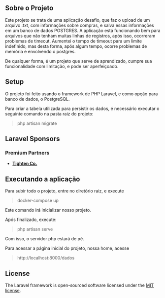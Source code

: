 ## Sobre o Projeto

Este projeto se trata de uma aplicação desafio, que faz o upload de um arquivo .txt, com informações sobre compras, e salva essas informações em um banco de dados POSTGRES. A aplicação está funcionando bem para arquivos que não tenham muitas linhas de registros, após isso, ocorreram problemas de timeout. Aumentei o tempo de timeout para um limite indefinido, mas desta forma, após algum tempo, ocorre problemas de memória e envolvendo o postgres.

De qualquer forma, é um projeto que serve de aprendizado, cumpre sua funcionalidade com limitação, e pode ser aperfeiçoado.

## Setup

O projeto foi feito usando o framework de PHP Laravel, e como opção para banco de dados, o PostgreSQL.

Para criar a tabela utilizada para persistir os dados, é necessário executar o seguinte comando na pasta raiz do projeto:

> php artisan migrate

## Laravel Sponsors


### Premium Partners
- **[Tighten Co.](https://tighten.co)**

## Executando a aplicação

Para subir todo o projeto, entre no diretório raiz, e execute

> docker-compose up

Este comando irá inicializar nosso projeto. 

Após finalizado, execute:

> php artisan serve

Com isso, o servidor php estará de pé.

Para acessar a página inicial do projeto, nossa home, acesse 

> http://localhost:8000/dados

## License

The Laravel framework is open-sourced software licensed under the [MIT license](https://opensource.org/licenses/MIT).
